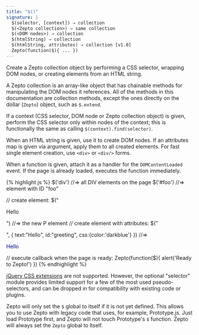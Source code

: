 ```yaml
---
title: "$()"
signature: |
  $(selector, [context]) ⇒ collection
  $(<Zepto collection>) ⇒ same collection
  $(<DOM nodes>) ⇒ collection
  $(htmlString) ⇒ collection
  $(htmlString, attributes) ⇒ collection [v1.0]
  Zepto(function($){ ... })
---
```


Create a Zepto collection object by performing a CSS selector, wrapping DOM
nodes, or creating elements from an HTML string. 

A Zepto collection is an array-like object that has chainable methods for
manipulating the DOM nodes it references. All of the methods in this documentation 
are collection methods, except the ones directly on the dollar (`Zepto`) object,
such as `$.extend`.

If a context (CSS selector, DOM node or Zepto collection object) is
given, perform the CSS selector only within nodes of the context; this is
functionally the same as calling `$(context).find(selector)`.

When an HTML string is given, use it to create DOM nodes. If an attributes map
is given via argument, apply them to all created elements. For fast single
element creation, use `<div>` or `<div/>` forms.

When a function is given, attach it as a handler for the `DOMContentLoaded` event.
If the page is already loaded, executes the function immediately.

{% highlight js %}
$('div')  //=> all DIV elements on the page
$('#foo') //=> element with ID "foo"

// create element:
$("<p>Hello</p>") //=> the new P element
// create element with attributes:
$("<p />", { text:"Hello", id:"greeting", css:{color:'darkblue'} })
//=> <p id=greeting style="color:darkblue">Hello</p>

// execute callback when the page is ready:
Zepto(function($){
  alert('Ready to Zepto!')
})
{% endhighlight %}

<p class=compat>
  <a href="http://api.jquery.com/category/selectors/jquery-selector-extensions/">jQuery
  CSS extensions</a> are not supported.
  However, the optional "selector" module provides
  limited support for a few of the most used pseudo-selectors, and can be
  dropped in for compatibility with existing code or plugins.
</p>

<p class=compat>
  Zepto will only set the <code>$</code> global to itself if it is not yet defined.
  This allows you to use Zepto with legacy code that uses, for example,
  Prototype.js. Just load Prototype first, and Zepto will not touch
  Prototype's <code>$</code> function. Zepto will always set the <code>Zepto</code> global
  to itself.
</p>
